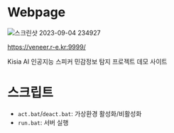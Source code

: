 # Webpage

![스크린샷 2023-09-04 234927](https://github.com/veneer-KISIA/Webpage/assets/88125431/3da5c782-15ba-4146-87d4-c3b18ccfd231)


https://veneer.r-e.kr:9999/

Kisia AI 인공지능 스피커 민감정보 탐지 프로젝트 데모 사이트

# 스크립트
- `act.bat`/`deact.bat`: 가상환경 활성화/비활성화
- `run.bat`: 서버 실행
